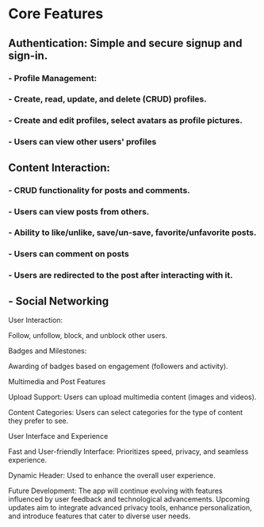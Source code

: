 # Core Features 

## Authentication: Simple and secure signup and sign-in. 

### - Profile Management: 

### - Create, read, update, and delete (CRUD) profiles. 

### - Create and edit profiles, select avatars as profile pictures. 

### - Users can view other users' profiles

## Content Interaction: 

### - CRUD functionality for posts and comments. 

### - Users can view posts from others. 

### - Ability to like/unlike, save/un-save, favorite/unfavorite posts. 

### - Users can comment on posts 

### - Users are redirected to the post after interacting with it. 

## - Social Networking 

User Interaction: 

Follow, unfollow, block, and unblock other users. 

Badges and Milestones: 

Awarding of badges based on engagement (followers and activity). 

Multimedia and Post Features 

Upload Support: Users can upload multimedia content (images and videos). 

Content Categories: Users can select categories for the type of content they prefer to see. 

User Interface and Experience 

Fast and User-friendly Interface: Prioritizes speed, privacy, and seamless experience. 

Dynamic Header: Used to enhance the overall user experience. 

 

 

Future Development: The app will continue evolving with features influenced by user feedback and technological advancements. Upcoming updates aim to integrate advanced privacy tools, enhance personalization, and introduce features that cater to diverse user needs.